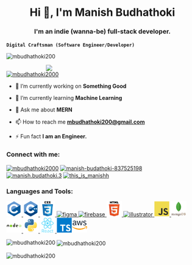 
<h1 align="center">Hi 👋, I'm Manish Budhathoki</h1>
<h3 align="center">I'm an indie (wanna-be) full-stack developer.</h3>

**`Digital Craftsman (Software Engineer/Developer)`**
<p align="left"> <img src="https://komarev.com/ghpvc/?username=mbudhathoki200&label=Profile%20views&color=0e75b6&style=flat" alt="mbudhathoki200" /> </p>
<img align="right" width=400 src="https://media.istockphoto.com/id/965528064/vector/man-programmer-working-on-computer-with-code-on-screen-illustration.jpg?s=612x612&w=0&k=20&c=ElI-y0u_8uCan9QSGrEbd1zKm3NIW_gIwe3LoHzgCtQ=">
<p align="left"> <a href="https://twitter.com/mbudhathoki2000" target="blank"><img src="https://img.shields.io/twitter/follow/mbudhathoki2000?logo=twitter&style=for-the-badge" alt="mbudhathoki2000" /></a> </p>

- 🔭 I’m currently working on **Something Good**

- 🌱 I’m currently learning **Machine Learning**

- 💬 Ask me about **MERN**

- 📫 How to reach me **mbudhathoki200@gmail.com**

- ⚡ Fun fact **I am an Engineer.**

<h3 align="left">Connect with me:</h3>
<p align="left">
<a href="https://twitter.com/mbudhathoki2000" target="blank"><img align="center" src="https://raw.githubusercontent.com/rahuldkjain/github-profile-readme-generator/master/src/images/icons/Social/twitter.svg" alt="mbudhathoki2000" height="30" width="40" /></a>
<a href="https://linkedin.com/in/manish-budathoki-837525198" target="blank"><img align="center" src="https://raw.githubusercontent.com/rahuldkjain/github-profile-readme-generator/master/src/images/icons/Social/linked-in-alt.svg" alt="manish-budathoki-837525198" height="30" width="40" /></a>
<a href="https://fb.com/manish.budathoki.3" target="blank"><img align="center" src="https://raw.githubusercontent.com/rahuldkjain/github-profile-readme-generator/master/src/images/icons/Social/facebook.svg" alt="manish.budathoki.3" height="30" width="40" /></a>
<a href="https://instagram.com/this_is_manishh" target="blank"><img align="center" src="https://raw.githubusercontent.com/rahuldkjain/github-profile-readme-generator/master/src/images/icons/Social/instagram.svg" alt="this_is_manishh" height="30" width="40" /></a>
</p>

<h3 align="left">Languages and Tools:</h3>
<p align="left"> <a href="https://aws.amazon.com" target="_blank" rel="noreferrer"><img src="https://raw.githubusercontent.com/devicons/devicon/master/icons/c/c-original.svg" alt="c" width="40" height="40"/> </a> <a href="https://www.w3schools.com/cpp/" target="_blank" rel="noreferrer"> <img src="https://raw.githubusercontent.com/devicons/devicon/master/icons/cplusplus/cplusplus-original.svg" alt="cplusplus" width="40" height="40"/> </a> <a href="https://www.w3schools.com/css/" target="_blank" rel="noreferrer"> <img src="https://raw.githubusercontent.com/devicons/devicon/master/icons/css3/css3-original-wordmark.svg" alt="css3" width="40" height="40"/> </a> <a href="https://www.figma.com/" target="_blank" rel="noreferrer"> <img src="https://www.vectorlogo.zone/logos/figma/figma-icon.svg" alt="figma" width="40" height="40"/> </a> <a href="https://firebase.google.com/" target="_blank" rel="noreferrer"> <img src="https://www.vectorlogo.zone/logos/firebase/firebase-icon.svg" alt="firebase" width="40" height="40"/> </a> <a href="https://www.w3.org/html/" target="_blank" rel="noreferrer"> <img src="https://raw.githubusercontent.com/devicons/devicon/master/icons/html5/html5-original-wordmark.svg" alt="html5" width="40" height="40"/> </a> <a href="https://www.adobe.com/in/products/illustrator.html" target="_blank" rel="noreferrer"> <img src="https://www.vectorlogo.zone/logos/adobe_illustrator/adobe_illustrator-icon.svg" alt="illustrator" width="40" height="40"/> </a> <a href="https://developer.mozilla.org/en-US/docs/Web/JavaScript" target="_blank" rel="noreferrer"> <img src="https://raw.githubusercontent.com/devicons/devicon/master/icons/javascript/javascript-original.svg" alt="javascript" width="40" height="40"/> </a> <a href="https://www.mongodb.com/" target="_blank" rel="noreferrer"> <img src="https://raw.githubusercontent.com/devicons/devicon/master/icons/mongodb/mongodb-original-wordmark.svg" alt="mongodb" width="40" height="40"/> </a> <a href="https://nodejs.org" target="_blank" rel="noreferrer"> <img src="https://raw.githubusercontent.com/devicons/devicon/master/icons/nodejs/nodejs-original-wordmark.svg" alt="nodejs" width="40" height="40"/> </a> <a href="https://www.python.org" target="_blank" rel="noreferrer"> <img src="https://raw.githubusercontent.com/devicons/devicon/master/icons/python/python-original.svg" alt="python" width="40" height="40"/> </a> <a href="https://reactjs.org/" target="_blank" rel="noreferrer"> <img src="https://raw.githubusercontent.com/devicons/devicon/master/icons/react/react-original-wordmark.svg" alt="react" width="40" height="40"/> </a> <a href="https://www.typescriptlang.org/" target="_blank" rel="noreferrer"> <img src="https://raw.githubusercontent.com/devicons/devicon/master/icons/typescript/typescript-original.svg" alt="typescript" width="40" height="40"/><img src="https://raw.githubusercontent.com/devicons/devicon/master/icons/amazonwebservices/amazonwebservices-original-wordmark.svg" alt="aws" width="40" height="40"/> </a> <a href="https://www.cprogramming.com/" target="_blank" rel="noreferrer"> </a> </p>

<p><img align="left" src="https://github-readme-stats.vercel.app/api/top-langs?username=mbudhathoki200&show_icons=true&locale=en&layout=compact" alt="mbudhathoki200" /></p>

<p>&nbsp;<img align="center" src="https://github-readme-stats.vercel.app/api?username=mbudhathoki200&show_icons=true&locale=en" alt="mbudhathoki200" /></p>

<p><img align="center" src="https://github-readme-streak-stats.herokuapp.com/?user=mbudhathoki200&" alt="mbudhathoki200" /></p>
